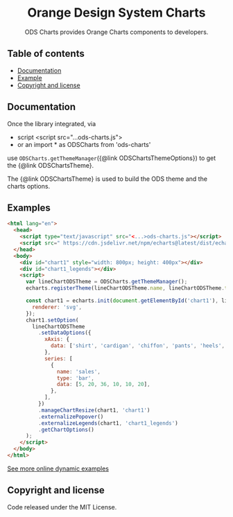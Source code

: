 <h1 align="center">Orange Design System Charts</h1>

<p align="center">
  ODS Charts provides Orange Charts components to developers.
</p>

## Table of contents

- [Documentation](#documentation)
- [Example](#example)
- [Copyright and license](#copyright-and-license)

## Documentation

Once the library integrated, via

- script &lt;script src="...ods-charts.js"&gt;
- or an import \* as ODSCharts from 'ods-charts'

use `ODSCharts.getThemeManager`({@link ODSChartsThemeOptions}) to get the {@link ODSChartsTheme}.

The {@link ODSChartsTheme} is used to build the ODS theme and the charts options.

## Examples

```html
<html lang="en">
  <head>
    <script type="text/javascript" src="<...>ods-charts.js"></script>
    <script src=" https://cdn.jsdelivr.net/npm/echarts@latest/dist/echarts.min.js "></script>
  </head>
  <body>
    <div id="chart1" style="width: 800px; height: 400px"></div>
    <div id="chart1_legends"></div>
    <script>
      var lineChartODSTheme = ODSCharts.getThemeManager();
      echarts.registerTheme(lineChartODSTheme.name, lineChartODSTheme.theme);

      const chart1 = echarts.init(document.getElementById('chart1'), lineChartODSTheme.name, {
        renderer: 'svg',
      });
      chart1.setOption(
        lineChartODSTheme
          .setDataOptions({
            xAxis: {
              data: ['shirt', 'cardigan', 'chiffon', 'pants', 'heels', 'socks'],
            },
            series: [
              {
                name: 'sales',
                type: 'bar',
                data: [5, 20, 36, 10, 10, 20],
              },
            ],
          })
          .manageChartResize(chart1, 'chart1')
          .externalizePopover()
          .externalizeLegends(chart1, 'chart1_legends')
          .getChartOptions()
      );
    </script>
  </body>
</html>
```

<a href="/examples/">See more online dynamic examples</a>

## Copyright and license

Code released under the MIT License.

<script>
  if (document.location.href.endsWith('/api'))   {
    document.location.href = document.location.href + '/'
  }
</script>
